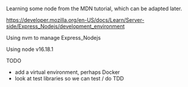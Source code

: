Learning some node from the MDN tutorial, which can be adapted later.

https://developer.mozilla.org/en-US/docs/Learn/Server-side/Express_Nodejs/development_environment

Using nvm to manage Express_Nodejs

Using node v16.18.1

TODO
- add a virtual environment, perhaps Docker
- look at test libraries so we can test / do TDD
